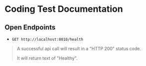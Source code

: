 # Coding Test Documentation

## Open Endpoints

*  `GET http://localhost:8010/health`

>A successful api call will result in a "HTTP 200" status code.
>
>It will return text of "Healthy".